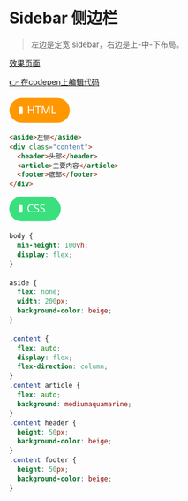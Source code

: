 # <b> Sidebar 侧边栏</b>

> 左边是定宽 sidebar，右边是上-中-下布局。

[效果页面](../assets/source/01flex-侧栏定宽.html ':include :type=iframe width=100% height=600px')

[:point_right: 在codepen上编辑代码](https://codepen.io/shuangcs/pen/BrbZGK)

![标签](../assets/html.svg)

```html
<aside>左侧</aside> 
<div class="content"> 
  <header>头部</header> 
  <article>主要内容</article> 
  <footer>底部</footer> 
</div> 
```

![标签](../assets/css.svg)

```css
body { 
  min-height: 100vh; 
  display: flex; 
} 
 
aside { 
  flex: none; 
  width: 200px;
  background-color: beige;
} 
 
.content { 
  flex: auto; 
  display: flex; 
  flex-direction: column; 
}
.content article { 
  flex: auto;
  background: mediumaquamarine;
} 
.content header {
  height: 50px;
  background-color: beige;
}
.content footer {
  height: 50px;
  background-color: beige;
}
```